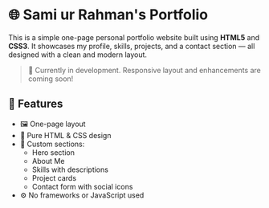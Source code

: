 # 🌐 Sami ur Rahman's Portfolio

This is a simple one-page personal portfolio website built using **HTML5** and **CSS3**. It showcases my profile, skills, projects, and a contact section — all designed with a clean and modern layout.

> 🔧 Currently in development. Responsive layout and enhancements are coming soon!

## 📌 Features

- 🖼️ One-page layout
- 🎨 Pure HTML & CSS design
- 🧰 Custom sections:
  - Hero section
  - About Me
  - Skills with descriptions
  - Project cards
  - Contact form with social icons
- ⚙️ No frameworks or JavaScript used
